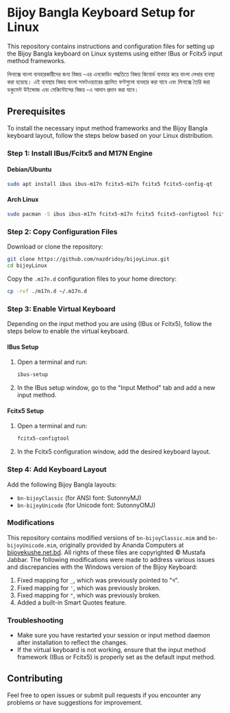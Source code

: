 # Bijoy Bangla Keyboard Setup for Linux

This repository contains instructions and configuration files for setting up the Bijoy Bangla keyboard on Linux systems using either IBus or Fcitx5 input method frameworks.

লিনাক্সে বাংলা ব্যবহারকারীদের জন্য বিজয় -এর এনকোডিং পদ্ধতিতে বিজয় কিবোর্ড ব্যবহার করে বাংলা লেখার ব্যবস্থা করা হয়েছে। এই ব্যবস্থায় বিজয় বাংলা সফটওয়্যারের প্রচলিত ফন্টগুলো ব্যবহার করা যাবে এবং লিনাক্সে তৈরি করা ডকুমেন্ট উইন্ডোজ এবং মেকিন্টোসের বিজয় -এ আদান প্রদান করা যাবে।

## Prerequisites

To install the necessary input method frameworks and the Bijoy Bangla keyboard layout, follow the steps below based on your Linux distribution.

### Step 1: Install IBus/Fcitx5 and M17N Engine

#### Debian/Ubuntu
```bash
sudo apt install ibus ibus-m17n fcitx5-m17n fcitx5 fcitx5-config-qt
```

#### Arch Linux
```bash
sudo pacman -S ibus ibus-m17n fcitx5-m17n fcitx5 fcitx5-configtool fcitx5-qt fcitx5-gtk
```

### Step 2: Copy Configuration Files

Download or clone the repository:

```bash
git clone https://github.com/nazdridoy/bijoyLinux.git
cd bijoyLinux
```

Copy the `.m17n.d` configuration files to your home directory:

```bash
cp -rvf ./m17n.d ~/.m17n.d
```

### Step 3: Enable Virtual Keyboard

Depending on the input method you are using (IBus or Fcitx5), follow the steps below to enable the virtual keyboard.

#### IBus Setup
1. Open a terminal and run:
   ```bash
   ibus-setup
   ```
2. In the IBus setup window, go to the "Input Method" tab and add a new input method.

#### Fcitx5 Setup
1. Open a terminal and run:
   ```bash
   fcitx5-configtool
   ```
2. In the Fcitx5 configuration window, add the desired keyboard layout.

### Step 4: Add Keyboard Layout

Add the following Bijoy Bangla layouts:
- `bn-bijoyClassic` (for ANSI font: SutonnyMJ)
- `bn-bijoyUnicode` (for Unicode font: SutonnyOMJ)

### Modifications

This repository contains modified versions of `bn-bijoyClassic.mim` and `bn-bijoyUnicode.mim`, originally provided by Ananda Computers at [bijoyekushe.net.bd](https://bijoyekushe.net.bd/index.php?action=bijoy_linux). All rights of these files are copyrighted © Mustafa Jabbar.
The following modifications were made to address various issues and discrepancies with the Windows version of the Bijoy Keyboard:
1. Fixed mapping for `_`, which was previously pointed to "থ".
2. Fixed mapping for `'`, which was previously broken.
3. Fixed mapping for `"`, which was previously broken.
4. Added a built-in Smart Quotes feature.

### Troubleshooting

- Make sure you have restarted your session or input method daemon after installation to reflect the changes.
- If the virtual keyboard is not working, ensure that the input method framework (IBus or Fcitx5) is properly set as the default input method.

## Contributing

Feel free to open issues or submit pull requests if you encounter any problems or have suggestions for improvement.
